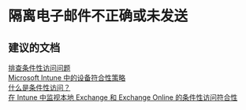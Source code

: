 <properties
    pageTitle="Quarantine email is incorrect or not sent"
    description="隔离电子邮件不正确或未发送"
    service="microsoft.intune"
    resource="intune"
    authors="mackie1604"
    displayOrder=""
    selfHelpType="generic"
    supportTopicIds="32435303"
    resourceTags=""
    productPesIds="15584"
    cloudEnvironments="public"
/>


# <a name="quarantine-email-is-incorrect-or-not-sent"></a>隔离电子邮件不正确或未发送

## <a name="recommended-documents"></a>**建议的文档**

[排查条件性访问问题](https://docs.microsoft.com/intune-classic/troubleshoot/troubleshoot-conditional-access)<br>
[Microsoft Intune 中的设备符合性策略](https://docs.microsoft.com/intune/deploy-use/introduction-to-device-compliance-policies-in-microsoft-intune)<br>
[什么是条件性访问？](https://docs.microsoft.com/intune/conditional-access)<br>
[在 Intune 中监视本地 Exchange 和 Exchange Online 的条件性访问符合性](https://docs.microsoft.com/intune/conditional-access-exchange-monitor)<br>





